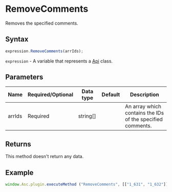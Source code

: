 # RemoveComments

Removes the specified comments.

## Syntax

```javascript
expression.RemoveComments(arrIds);
```

`expression` - A variable that represents a [Api](Methods.md) class.

## Parameters

| **Name** | **Required/Optional** | **Data type** | **Default** | **Description** |
| ------------- | ------------- | ------------- | ------------- | ------------- |
| arrIds | Required | string[] |  | An array which contains the IDs of the specified comments. |

## Returns

This method doesn't return any data.

## Example

```javascript
window.Asc.plugin.executeMethod ("RemoveComments", [["1_631", "1_632"]]);
```
